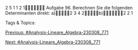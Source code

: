 2 5 1
1 2 1
Aufgabe 96. Berechnen Sie die folgenden Determinanten direkt:
a)2 3
4 2b)2 2 1

   Tags & Topics:
   

[Previous: #Analysis-Lineare_Algebra-230308_771](Analysis-Lineare_Algebra-230308_771.md)

[Next: #Analysis-Lineare_Algebra-230308_771](Analysis-Lineare_Algebra-230308_771.md)